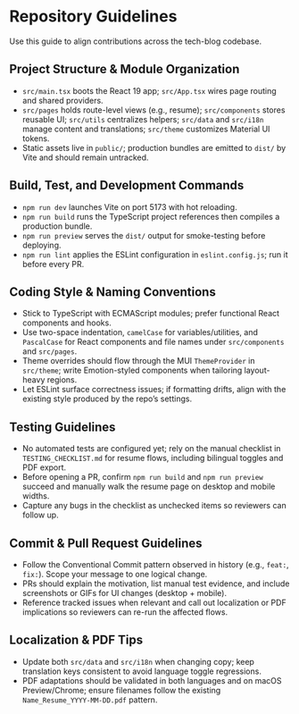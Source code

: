 # Repository Guidelines

Use this guide to align contributions across the tech-blog codebase.

## Project Structure & Module Organization
- `src/main.tsx` boots the React 19 app; `src/App.tsx` wires page routing and shared providers.
- `src/pages` holds route-level views (e.g., resume); `src/components` stores reusable UI; `src/utils` centralizes helpers; `src/data` and `src/i18n` manage content and translations; `src/theme` customizes Material UI tokens.
- Static assets live in `public/`; production bundles are emitted to `dist/` by Vite and should remain untracked.

## Build, Test, and Development Commands
- `npm run dev` launches Vite on port 5173 with hot reloading.
- `npm run build` runs the TypeScript project references then compiles a production bundle.
- `npm run preview` serves the `dist/` output for smoke-testing before deploying.
- `npm run lint` applies the ESLint configuration in `eslint.config.js`; run it before every PR.

## Coding Style & Naming Conventions
- Stick to TypeScript with ECMAScript modules; prefer functional React components and hooks.
- Use two-space indentation, `camelCase` for variables/utilities, and `PascalCase` for React components and file names under `src/components` and `src/pages`.
- Theme overrides should flow through the MUI `ThemeProvider` in `src/theme`; write Emotion-styled components when tailoring layout-heavy regions.
- Let ESLint surface correctness issues; if formatting drifts, align with the existing style produced by the repo’s settings.

## Testing Guidelines
- No automated tests are configured yet; rely on the manual checklist in `TESTING_CHECKLIST.md` for resume flows, including bilingual toggles and PDF export.
- Before opening a PR, confirm `npm run build` and `npm run preview` succeed and manually walk the resume page on desktop and mobile widths.
- Capture any bugs in the checklist as unchecked items so reviewers can follow up.

## Commit & Pull Request Guidelines
- Follow the Conventional Commit pattern observed in history (e.g., `feat:`, `fix:`). Scope your message to one logical change.
- PRs should explain the motivation, list manual test evidence, and include screenshots or GIFs for UI changes (desktop + mobile).
- Reference tracked issues when relevant and call out localization or PDF implications so reviewers can re-run the affected flows.

## Localization & PDF Tips
- Update both `src/data` and `src/i18n` when changing copy; keep translation keys consistent to avoid language toggle regressions.
- PDF adaptations should be validated in both languages and on macOS Preview/Chrome; ensure filenames follow the existing `Name_Resume_YYYY-MM-DD.pdf` pattern.
